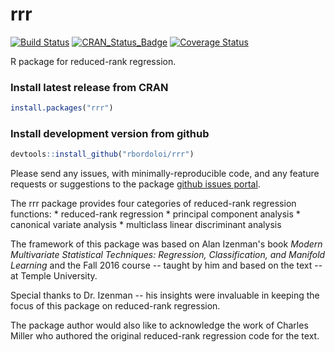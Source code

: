rrr
===

[![Build Status](https://travis-ci.org/chrisaddy/rrr.svg?branch=master)](https://travis-ci.org/chrisaddy/rrr) [![CRAN\_Status\_Badge](http://www.r-pkg.org/badges/version/rrr)](http://cran.r-project.org/package=rrr) [![Coverage Status](https://img.shields.io/codecov/c/github/chrisaddy/rrr/master.svg)](https://codecov.io/github/chrisaddy/rrr?branch=master)

R package for reduced-rank regression.

### Install latest release from CRAN

``` r
install.packages("rrr")
```

### Install development version from github

``` r
devtools::install_github("rbordoloi/rrr")
```

Please send any issues, with minimally-reproducible code, and any feature requests or suggestions to the package [github issues portal](https://github.com/chrisaddy/rrr/issues).

The rrr package provides four categories of reduced-rank regression functions: \* reduced-rank regression \* principal component analysis \* canonical variate analysis \* multiclass linear discriminant analysis

The framework of this package was based on Alan Izenman's book *Modern Multivariate Statistical Techniques: Regression, Classification, and Manifold Learning* and the Fall 2016 course -- taught by him and based on the text -- at Temple University.

Special thanks to Dr. Izenman -- his insights were invaluable in keeping the focus of this package on reduced-rank regression.

The package author would also like to acknowledge the work of Charles Miller who authored the original reduced-rank regression code for the text.
